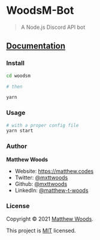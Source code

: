 # WoodsM-Bot

> A Node.js Discord API bot

## [Documentation](https://bot.woods.engineering/)

### Install

```sh
cd woodsm

# then

yarn
```

### Usage

```sh
# with a proper config file
yarn start
```

### Author

**Matthew Woods**

- Website: <https://matthew.codes>
- Twitter: [@mxttwoods](https://twitter.com/mxttwoods)
- Github: [@mxttwoods](https://github.com/mxttwoods)
- LinkedIn: [@matthew-t-woods](https://linkedin.com/in/matthew-t-woods)

### License

Copyright © 2021 [Matthew Woods](https://github.com/mxttwoods).

This project is [MIT](LICENSE) licensed.
